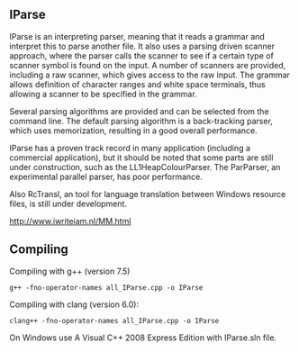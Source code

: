 IParse
------
IParse is an interpreting parser, meaning that it reads
a grammar and interpret this to parse another file. It
also uses a parsing driven scanner approach, where the
parser calls the scanner to see if a certain type of
scanner symbol is found on the input. A number of scanners
are provided, including a raw scanner, which gives access
to the raw input. The grammar allows definition of character
ranges and white space terminals, thus allowing a scanner
to be specified in the grammar.

Several parsing algorithms are provided and can be selected
from the command line. The default parsing algorithm is a
back-tracking parser, which uses memorization, resulting in
a good overall performance.

IParse has a proven track record in many application (including
a commercial application), but it should be noted that some parts
are still under construction, such as the LL1HeapColourParser.
The ParParser, an experimental parallel parser, has poor
performance.

Also RcTransl, an tool for language translation between
Windows resource files, is still under development. 

http://www.iwriteiam.nl/MM.html

Compiling
---------

Compiling with g++ (version 7.5)
```
g++ -fno-operator-names all_IParse.cpp -o IParse
```

Compiling with clang (version 6.0):
```
clang++ -fno-operator-names all_IParse.cpp -o IParse
```

On Windows use A Visual C++ 2008 Express Edition with
IParse.sln file.

